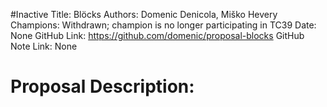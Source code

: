 #Inactive
Title: Blöcks
Authors: Domenic Denicola, Miško Hevery
Champions: Withdrawn; champion is no longer participating in TC39
Date: None
GitHub Link: https://github.com/domenic/proposal-blocks
GitHub Note Link: None

# Proposal Description:
